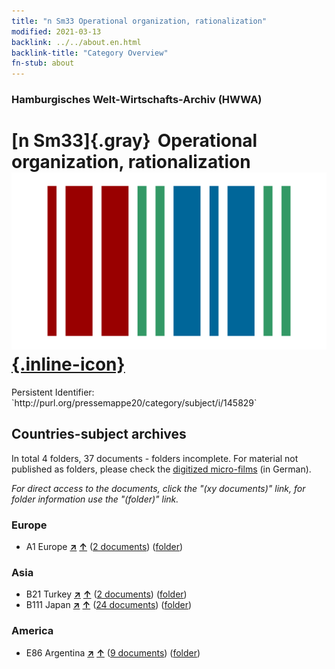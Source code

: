 ```yaml
---
title: "n Sm33 Operational organization, rationalization"
modified: 2021-03-13
backlink: ../../about.en.html
backlink-title: "Category Overview"
fn-stub: about
---
```


### Hamburgisches Welt-Wirtschafts-Archiv (HWWA)

# [n Sm33]{.gray}&#8201; Operational organization, rationalization &#160; [![Wikidata](/images/Wikidata-logo.svg "Wikidata"){.inline-icon}](http://www.wikidata.org/entity/Q104710349)

<div class="hint">Persistent Identifier: `http://purl.org/pressemappe20/category/subject/i/145829`</div>







## Countries-subject archives





In total 4 folders, 37 documents - folders incomplete.
For material not published as folders, please check the [digitized micro-films](/film/h1_sh.de.html) (in German).

_For direct access to the documents, click the "(xy documents)" link, for folder information use the "(folder)" link._



### Europe

- A1 Europe [**&nearr;**](../../../geo/i/140892/about.en.html "Europe (all folders)") [**&uarr;**](../../../geo/about.en.html#A1 "Country category system") (<a href="https://pm20.zbw.eu/iiifview/folder/sh/140892,145829" title="about: Europe : Operational organization, rationalization" target="_blank">2 documents</a>) ([folder](../../../../folder/sh/1408xx/140892/1458xx/145829/about.en.html))

### Asia

- B21 Turkey [**&nearr;**](../../../geo/i/141111/about.en.html "Turkey (all folders)") [**&uarr;**](../../../geo/about.en.html#B21 "Country category system") (<a href="https://pm20.zbw.eu/iiifview/folder/sh/141111,145829" title="about: Turkey : Operational organization, rationalization" target="_blank">2 documents</a>) ([folder](../../../../folder/sh/1411xx/141111/1458xx/145829/about.en.html))
- B111 Japan [**&nearr;**](../../../geo/i/141272/about.en.html "Japan (all folders)") [**&uarr;**](../../../geo/about.en.html#B111 "Country category system") (<a href="https://pm20.zbw.eu/iiifview/folder/sh/141272,145829" title="about: Japan : Operational organization, rationalization" target="_blank">24 documents</a>) ([folder](../../../../folder/sh/1412xx/141272/1458xx/145829/about.en.html))

### America

- E86 Argentina [**&nearr;**](../../../geo/i/141692/about.en.html "Argentina (all folders)") [**&uarr;**](../../../geo/about.en.html#E86 "Country category system") (<a href="https://pm20.zbw.eu/iiifview/folder/sh/141692,145829" title="about: Argentina : Operational organization, rationalization" target="_blank">9 documents</a>) ([folder](../../../../folder/sh/1416xx/141692/1458xx/145829/about.en.html))








